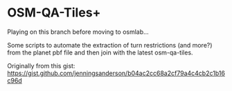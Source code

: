 # OSM-QA-Tiles+

Playing on this branch before moving to osmlab...

Some scripts to automate the extraction of turn restrictions (and more?) from the planet pbf file and then join with the latest osm-qa-tiles.

Originally from this gist: https://gist.github.com/jenningsanderson/b04ac2cc68a2cf79a4c4cb2c1b16c96d


